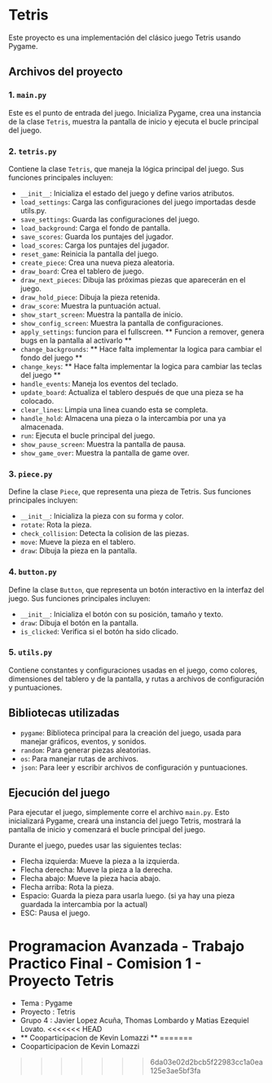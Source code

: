 # Tetris

Este proyecto es una implementación del clásico juego Tetris usando Pygame.

## Archivos del proyecto

### 1. `main.py`

Este es el punto de entrada del juego. Inicializa Pygame, crea una instancia de la clase `Tetris`, muestra la pantalla de inicio y ejecuta el bucle principal del juego.

### 2. `tetris.py`

Contiene la clase `Tetris`, que maneja la lógica principal del juego. Sus funciones principales incluyen:
- `__init__`: Inicializa el estado del juego y define varios atributos.
- `load_settings`: Carga las configuraciones del juego importadas desde utils.py.
- `save_settings`: Guarda las configuraciones del juego.
- `load_background`: Carga el fondo de pantalla.
- `save_scores`: Guarda los puntajes del jugador.
- `load_scores`: Carga los puntajes del jugador.
- `reset_game`: Reinicia la pantalla del juego.
- `create_piece`: Crea una nueva pieza aleatoria.
- `draw_board`: Crea el tablero de juego.
- `draw_next_pieces`: Dibuja las próximas piezas que aparecerán en el juego.
- `draw_hold_piece`: Dibuja la pieza retenida.
- `draw_score`: Muestra la puntuación actual.
- `show_start_screen`: Muestra la pantalla de inicio.
- `show_config_screen`: Muestra la pantalla de configuraciones.
- `apply_settings`: funcion para el fullscreen. ** Funcion a remover, genera bugs en la pantalla al activarlo **
- `change_backgrounds`: ** Hace falta implementar la logica para cambiar el fondo del juego **
- `change_keys`: ** Hace falta implementar la logica para cambiar las teclas del juego **
- `handle_events`: Maneja los eventos del teclado.
- `update_board`: Actualiza el tablero después de que una pieza se ha colocado.
- `clear_lines`: Limpia una linea cuando esta se completa.
- `handle_hold`: Almacena una pieza o la intercambia por una ya almacenada.
- `run`: Ejecuta el bucle principal del juego.
- `show_pause_screen`: Muestra la pantalla de pausa.
- `show_game_over`: Muestra la pantalla de game over.

### 3. `piece.py`

Define la clase `Piece`, que representa una pieza de Tetris. Sus funciones principales incluyen:
- `__init__`: Inicializa la pieza con su forma y color.
- `rotate`: Rota la pieza.
- `check_collision`: Detecta la colision de las piezas.
- `move`: Mueve la pieza en el tablero.
- `draw`: Dibuja la pieza en la pantalla.

### 4. `button.py`

Define la clase `Button`, que representa un botón interactivo en la interfaz del juego. Sus funciones principales incluyen:
- `__init__`: Inicializa el botón con su posición, tamaño y texto.
- `draw`: Dibuja el botón en la pantalla.
- `is_clicked`: Verifica si el botón ha sido clicado.

### 5. `utils.py`

Contiene constantes y configuraciones usadas en el juego, como colores, dimensiones del tablero y de la pantalla, y rutas a archivos de configuración y puntuaciones.

## Bibliotecas utilizadas

- `pygame`: Biblioteca principal para la creación del juego, usada para manejar gráficos, eventos, y sonidos.
- `random`: Para generar piezas aleatorias.
- `os`: Para manejar rutas de archivos.
- `json`: Para leer y escribir archivos de configuración y puntuaciones.

## Ejecución del juego

Para ejecutar el juego, simplemente corre el archivo `main.py`. Esto inicializará Pygame, creará una instancia del juego Tetris, mostrará la pantalla de inicio y comenzará el bucle principal del juego. 

Durante el juego, puedes usar las siguientes teclas:

- Flecha izquierda: Mueve la pieza a la izquierda.
- Flecha derecha: Mueve la pieza a la derecha.
- Flecha abajo: Mueve la pieza hacia abajo.
- Flecha arriba: Rota la pieza.
- Espacio: Guarda la pieza para usarla luego. (si ya hay una pieza guardada la intercambia por la actual)
- ESC: Pausa el juego.

# Programacion Avanzada - Trabajo Practico Final - Comision 1 - Proyecto Tetris
- Tema : Pygame
- Proyecto : Tetris
- Grupo 4 : Javier Lopez Acuña, Thomas Lombardo y Matias Ezequiel Lovato.
<<<<<<< HEAD
- ** Cooparticipacion de Kevin Lomazzi **
=======
- Cooparticipacion de Kevin Lomazzi
>>>>>>> 6da03e02d2bcb5f22983cc1a0ea125e3ae5bf3fa
